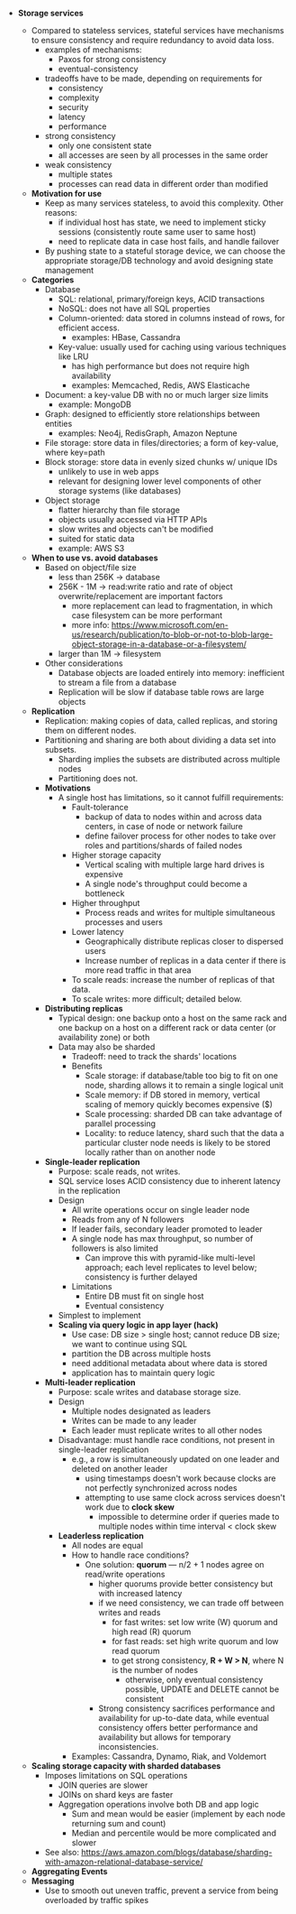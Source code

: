 - **Storage services**

  - Compared to stateless services, stateful services have mechanisms to ensure consistency and require redundancy to avoid data loss.
    - examples of mechanisms:
      - Paxos for strong consistency
      - eventual-consistency
    - tradeoffs have to be made, depending on requirements for
      - consistency
      - complexity
      - security
      - latency
      - performance
    - strong consistency
      - only one consistent state
      - all accesses are seen by all processes in the same order
    - weak consistency
      - multiple states
      - processes can read data in different order than modified
  - **Motivation for use**
    - Keep as many services stateless, to avoid this complexity. Other reasons:
      - if individual host has state, we need to implement sticky sessions (consistently route same user to same host)
      - need to replicate data in case host fails, and handle failover
    - By pushing state to a stateful storage device, we can choose the appropriate storage/DB technology and avoid designing state management
  - **Categories**
    - Database
      - SQL: relational, primary/foreign keys, ACID transactions
      - NoSQL: does not have all SQL properties
      - Column-oriented: data stored in columns instead of rows, for efficient access.
        - examples: HBase, Cassandra
      - Key-value: usually used for caching using various techniques like LRU
        - has high performance but does not require high availability
        - examples: Memcached, Redis, AWS Elasticache
    - Document: a key-value DB with no or much larger size limits
      - example: MongoDB
    - Graph: designed to efficiently store relationships between entities
      - examples: Neo4j, RedisGraph, Amazon Neptune
    - File storage: store data in files/directories; a form of key-value, where key=path
    - Block storage: store data in evenly sized chunks w/ unique IDs
      - unlikely to use in web apps
      - relevant for designing lower level components of other storage systems (like databases)
    - Object storage
      - flatter hierarchy than file storage
      - objects usually accessed via HTTP APIs
      - slow writes and objects can't be modified
      - suited for static data
      - example: AWS S3
  - **When to use vs. avoid databases**
    - Based on object/file size
      - less than 256K -> database
      - 256K - 1M -> read:write ratio and rate of object overwrite/replacement are important factors
        - more replacement can lead to fragmentation, in which case filesystem can be more performant
        - more info: https://www.microsoft.com/en-us/research/publication/to-blob-or-not-to-blob-large-object-storage-in-a-database-or-a-filesystem/
      - larger than 1M -> filesystem
    - Other considerations
      - Database objects are loaded entirely into memory: inefficient to stream a file from a database
      - Replication will be slow if database table rows are large objects
  - **Replication**
    - Replication: making copies of data, called replicas, and storing them on different nodes.
    - Partitioning and sharing are both about dividing a data set into subsets.
      - Sharding implies the subsets are distributed across multiple nodes
      - Partitioning does not.
    - **Motivations**
      - A single host has limitations, so it cannot fulfill requirements:
        - Fault-tolerance
          - backup of data to nodes within and across data centers, in case of node or network failure
          - define failover process for other nodes to take over roles and partitions/shards of failed nodes
        - Higher storage capacity
          - Vertical scaling with multiple large hard drives is expensive
          - A single node's throughput could become a bottleneck
        - Higher throughput
          - Process reads and writes for multiple simultaneous processes and users
        - Lower latency
          - Geographically distribute replicas closer to dispersed users
          - Increase number of replicas in a data center if there is more read traffic in that area
        - To scale reads: increase the number of replicas of that data.
        - To scale writes: more difficult; detailed below.
    - **Distributing replicas**
      - Typical design: one backup onto a host on the same rack and one backup on a host on a different rack or data center (or availability zone) or both
      - Data may also be sharded
        - Tradeoff: need to track the shards' locations
        - Benefits
          - Scale storage: if database/table too big to fit on one node, sharding allows it to remain a single logical unit
          - Scale memory: if DB stored in memory, vertical scaling of memory quickly becomes expensive ($)
          - Scale processing: sharded DB can take advantage of parallel processing
          - Locality: to reduce latency, shard such that the data a particular cluster node needs is likely to be stored locally rather than on another node
    - **Single-leader replication**
      - Purpose: scale reads, not writes.
      - SQL service loses ACID consistency due to inherent latency in the replication
      - Design
        - All write operations occur on single leader node
        - Reads from any of N followers
        - If leader fails, secondary leader promoted to leader
        - A single node has max throughput, so number of followers is also limited
          - Can improve this with pyramid-like multi-level approach; each level replicates to level below; consistency is further delayed
        - Limitations
          - Entire DB must fit on single host
          - Eventual consistency
      - Simplest to implement
      - **Scaling via query logic in app layer (hack)**
        - Use case: DB size > single host; cannot reduce DB size; we want to continue using SQL
        - partition the DB across multiple hosts
        - need additional metadata about where data is stored
        - application has to maintain query logic
    - **Multi-leader replication**
      - Purpose: scale writes and database storage size.
      - Design
        - Multiple nodes designated as leaders
        - Writes can be made to any leader
        - Each leader must replicate writes to all other nodes
      - Disadvantage: must handle race conditions, not present in single-leader replication
        - e.g., a row is simultaneously updated on one leader and deleted on another leader
          - using timestamps doesn't work because clocks are not perfectly synchronized across nodes
          - attempting to use same clock across services doesn't work due to **clock skew**
            - impossible to determine order if queries made to multiple nodes within time interval < clock skew
      - **Leaderless replication**
        - All nodes are equal
        - How to handle race conditions?
          - One solution: **quorum** — n/2 + 1 nodes agree on read/write operations
            - higher quorums provide better consistency but with increased latency
            - if we need consistency, we can trade off between writes and reads
              - for fast writes: set low write (W) quorum and high read (R) quorum
              - for fast reads: set high write quorum and low read quorum
              - to get strong consistency, **R + W > N**, where N is the number of nodes
                - otherwise, only eventual consistency possible, UPDATE and DELETE cannot be consistent
            - Strong consistency sacrifices performance and availability for up-to-date data, while eventual consistency offers better performance and availability but allows for temporary inconsistencies.
        - Examples: Cassandra, Dynamo, Riak, and Voldemort
  - **Scaling storage capacity with sharded databases**
    - Imposes limitations on SQL operations
      - JOIN queries are slower
      - JOINs on shard keys are faster
      - Aggregation operations involve both DB and app logic
        - Sum and mean would be easier (implement by each node returning sum and count)
        - Median and percentile would be more complicated and slower
    - See also: https://aws.amazon.com/blogs/database/sharding-with-amazon-relational-database-service/
  - **Aggregating Events**
  - **Messaging**
    - Use to smooth out uneven traffic, prevent a service from being overloaded by traffic spikes